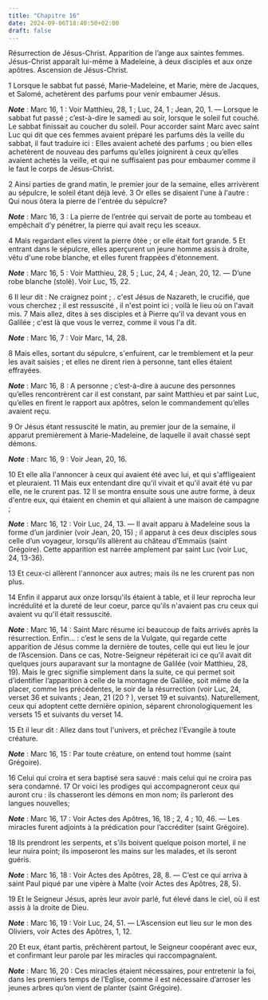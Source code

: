 ```yaml
---
title: "Chapitre 16"
date: 2024-09-06T18:40:50+02:00
draft: false
---
```



Résurrection de Jésus-Christ.
Apparition de l’ange aux saintes femmes.
Jésus-Christ apparaît lui-même à Madeleine, à deux disciples et aux onze apôtres.
Ascension de Jésus-Christ.


1 Lorsque le sabbat fut passé, Marie-Madeleine, et Marie, mère de Jacques, et Salomé, achetèrent des parfums pour venir embaumer Jésus.

***Note*** :  Marc 16, 1 : Voir Matthieu, 28, 1 ; Luc, 24, 1 ; Jean, 20, 1. ― Lorsque le sabbat fut passé ; c’est-à-dire le samedi au soir, lorsque le soleil fut couché. Le sabbat finissait au coucher du soleil. Pour accorder saint Marc avec saint Luc qui dit que ces femmes avaient préparé les parfums dès la veille du sabbat, il faut traduire ici : Elles avaient acheté des parfums ; ou bien elles achetèrent de nouveau des parfums qu’elles joignirent à ceux qu’elles avaient achetés la veille, et qui ne suffisaient pas pour embaumer comme il le faut le corps de Jésus-Christ.

2 Ainsi parties de grand matin, le premier jour de la semaine, elles arrivèrent au sépulcre, le soleil étant déjà levé. 3 Or elles se disaient l'une à l'autre : Qui nous ôtera la pierre de l'entrée du sépulcre?

***Note*** :  Marc 16, 3 : La pierre de l’entrée qui servait de porte au tombeau et empêchait d’y pénétrer, la pierre qui avait reçu les sceaux.

4 Mais regardant elles virent la pierre ôtée ; or elle était fort grande. 5 Et entrant dans le sépulcre, elles aperçurent un jeune homme assis à droite, vêtu d'une robe blanche, et elles furent frappées d'étonnement.

***Note*** :  Marc 16, 5 : Voir Matthieu, 28, 5 ; Luc, 24, 4 ; Jean, 20, 12. ― D’une robe blanche (stolê). Voir Luc, 15, 22.

6 Il leur dit : Ne craignez point ; . c'est Jésus de Nazareth, le crucifié, que vous cherchez ; il est ressuscité , il n'est point ici ; voilà le lieu où on l'avait mis. 7 Mais allez, dites à ses disciples et à Pierre qu'il va devant vous en Galilée ; c'est là que vous le verrez, comme il vous l'a dit.

***Note*** :  Marc 16, 7 : Voir Marc, 14, 28.

8 Mais elles, sortant du sépulcre, s'enfuirent, car le tremblement et la peur les avait saisies ; et elles ne dirent rien à personne, tant elles étaient effrayées.

***Note*** :  Marc 16, 8 : A personne ; c’est-à-dire à aucune des personnes qu’elles rencontrèrent car il est constant, par saint Matthieu et par saint Luc, qu’elles en firent le rapport aux apôtres, selon le commandement qu’elles avaient reçu.


9 Or Jésus étant ressuscité le matin, au premier jour de la semaine, il apparut premièrement à Marie-Madeleine, de laquelle il avait chassé sept démons.

***Note*** :  Marc 16, 9 : Voir Jean, 20, 16.

10 Et elle alla l'annoncer à ceux qui avaient été avec lui, et qui s'affligeaient et pleuraient. 11 Mais eux entendant dire qu'il vivait et qu'il avait été vu par elle, ne le crurent pas. 12 Il se montra ensuite sous une autre forme, à deux d'entre eux, qui étaient en chemin et qui allaient à une maison de campagne ;

***Note*** :  Marc 16, 12 : Voir Luc, 24, 13. ― Il avait apparu à Madeleine sous la forme d’un jardinier (voir Jean, 20, 15) ; il apparut à ces deux disciples sous celle d’un voyageur, lorsqu’ils allèrent au château d’Emmaüs (saint Grégoire). Cette apparition est narrée amplement par saint Luc (voir Luc, 24, 13-36).

13 Et ceux-ci allèrent l'annoncer aux autres; mais ils ne les crurent pas non plus.


14 Enfin il apparut aux onze lorsqu'ils étaient à table, et il leur reprocha leur incrédulité et la dureté de leur coeur, parce qu'ils n'avaient pas cru ceux qui avaient vu qu'il était ressuscité.

***Note*** :  Marc 16, 14 : Saint Marc résume ici beaucoup de faits arrivés après la résurrection. Enfin… : c’est le sens de la Vulgate, qui regarde cette apparition de Jésus comme la dernière de toutes, celle qui eut lieu le jour de l’Ascension. Dans ce cas, Notre-Seigneur répéterait ici ce qu’il avait dit quelques jours auparavant sur la montagne de Galilée (voir Matthieu, 28, 19). Mais le grec signifie simplement dans la suite, ce qui permet soit d’identifier l’apparition à celle de la montagne de Galilée, soit même de la placer, comme les précédentes, le soir de la résurrection (voir Luc, 24, verset 36 et suivants ; Jean, 21 (20 ? ), verset 19 et suivants). Naturellement, ceux qui adoptent cette dernière opinion, séparent chronologiquement les versets 15 et suivants du verset 14.


15 Et il leur dit : Allez dans tout l'univers, et prêchez l'Evangile à toute créature.

***Note*** :  Marc 16, 15 : Par toute créature, on entend tout homme (saint Grégoire).

16 Celui qui croira et sera baptisé sera sauvé : mais celui qui ne croira pas sera condamné. 17 Or voici les prodiges qui accompagneront ceux qui auront cru : ils chasseront les démons en mon nom; ils parleront des langues nouvelles;

***Note*** :  Marc 16, 17 : Voir Actes des Apôtres, 16, 18 ; 2, 4 ; 10, 46. ― Les miracles furent adjoints à la prédication pour l’accréditer (saint Grégoire).

18 Ils prendront les serpents, et s'ils boivent quelque poison mortel, il ne leur nuira point; ils imposeront les mains sur les malades, et ils seront guéris.

***Note*** :  Marc 16, 18 : Voir Actes des Apôtres, 28, 8. ― C’est ce qui arriva à saint Paul piqué par une vipère à Malte (voir Actes des Apôtres, 28, 5).


19 Et le Seigneur Jésus, après leur avoir parlé, fut élevé dans le ciel, où il est assis à la droite de Dieu.

***Note*** :  Marc 16, 19 : Voir Luc, 24, 51. ― L’Ascension eut lieu sur le mon des Oliviers, voir Actes des Apôtres, 1, 12.

20 Et eux, étant partis, prêchèrent partout, le Seigneur coopérant avec eux, et confirmant leur parole par les miracles qui raccompagnaient.

***Note*** :  Marc 16, 20 : Ces miracles étaient nécessaires, pour entretenir la foi, dans les premiers temps de l’Eglise, comme il est nécessaire d’arroser les jeunes arbres qu’on vient de planter (saint Grégoire).
